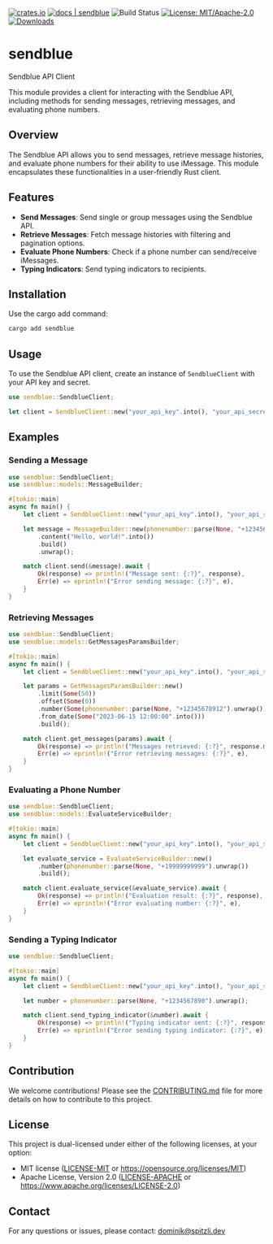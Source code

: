 [![crates.io](https://img.shields.io/crates/v/sendblue.svg)](https://crates.io/crates/sendblue)
[![docs | sendblue](https://img.shields.io/badge/docs-sendblue-blue)](https://docs.rs/sendblue)
![Build Status](https://github.com/NewtTheWolf/sendblue-rs/actions/workflows/release.yml/badge.svg)
[![License: MIT/Apache-2.0](https://img.shields.io/badge/License-MIT%2FApache--2.0-blue)](https://opensource.org/licenses/MIT)
[![Downloads](https://img.shields.io/crates/d/sendblue.svg)](https://crates.io/crates/sendblue)

# sendblue

Sendblue API Client

This module provides a client for interacting with the Sendblue API, including methods for sending messages, retrieving messages, and evaluating phone numbers.

## Overview

The Sendblue API allows you to send messages, retrieve message histories, and evaluate phone numbers for their ability to use iMessage. This module encapsulates these functionalities in a user-friendly Rust client.

## Features

- **Send Messages**: Send single or group messages using the Sendblue API.
- **Retrieve Messages**: Fetch message histories with filtering and pagination options.
- **Evaluate Phone Numbers**: Check if a phone number can send/receive iMessages.
- **Typing Indicators**: Send typing indicators to recipients.

## Installation

Use the cargo add command:

```sh
cargo add sendblue
```

## Usage

To use the Sendblue API client, create an instance of `SendblueClient` with your API key and secret.

```rust
use sendblue::SendblueClient;

let client = SendblueClient::new("your_api_key".into(), "your_api_secret".into());
```

## Examples

### Sending a Message

```rust
use sendblue::SendblueClient;
use sendblue::models::MessageBuilder;

#[tokio::main]
async fn main() {
    let client = SendblueClient::new("your_api_key".into(), "your_api_secret".into());

    let message = MessageBuilder::new(phonenumber::parse(None, "+1234567890").unwrap())
        .content("Hello, world!".into())
        .build()
        .unwrap();

    match client.send(&message).await {
        Ok(response) => println!("Message sent: {:?}", response),
        Err(e) => eprintln!("Error sending message: {:?}", e),
    }
}
```

### Retrieving Messages

```rust
use sendblue::SendblueClient;
use sendblue::models::GetMessagesParamsBuilder;

#[tokio::main]
async fn main() {
    let client = SendblueClient::new("your_api_key".into(), "your_api_secret".into());

    let params = GetMessagesParamsBuilder::new()
        .limit(Some(50))
        .offset(Some(0))
        .number(Some(phonenumber::parse(None, "+12345678912").unwrap()))
        .from_date(Some("2023-06-15 12:00:00".into()))
        .build();

    match client.get_messages(params).await {
        Ok(response) => println!("Messages retrieved: {:?}", response.messages),
        Err(e) => eprintln!("Error retrieving messages: {:?}", e),
    }
}
```

### Evaluating a Phone Number

```rust
use sendblue::SendblueClient;
use sendblue::models::EvaluateServiceBuilder;

#[tokio::main]
async fn main() {
    let client = SendblueClient::new("your_api_key".into(), "your_api_secret".into());

    let evaluate_service = EvaluateServiceBuilder::new()
        .number(phonenumber::parse(None, "+19999999999").unwrap())
        .build();

    match client.evaluate_service(&evaluate_service).await {
        Ok(response) => println!("Evaluation result: {:?}", response),
        Err(e) => eprintln!("Error evaluating number: {:?}", e),
    }
}
```

### Sending a Typing Indicator

```rust
use sendblue::SendblueClient;

#[tokio::main]
async fn main() {
    let client = SendblueClient::new("your_api_key".into(), "your_api_secret".into());

    let number = phonenumber::parse(None, "+1234567890").unwrap();

    match client.send_typing_indicator(&number).await {
        Ok(response) => println!("Typing indicator sent: {:?}", response),
        Err(e) => eprintln!("Error sending typing indicator: {:?}", e),
    }
}
```

## Contribution

We welcome contributions! Please see the [CONTRIBUTING.md](CONTRIBUTING.md) file for more details on how to contribute to this project.

## License

This project is dual-licensed under either of the following licenses, at your option:

- MIT license ([LICENSE-MIT](LICENSE-MIT) or https://opensource.org/licenses/MIT)
- Apache License, Version 2.0 ([LICENSE-APACHE](LICENSE-APACHE) or https://www.apache.org/licenses/LICENSE-2.0)

## Contact

For any questions or issues, please contact: dominik@spitzli.dev
